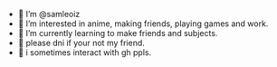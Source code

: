 - 👋 I’m @samleoiz
- 👀 I’m interested in anime, making friends, playing games and work.
- 🌱 I’m currently learning to make friends and subjects.
- 🌸 please dni if your not my friend.
- 🎀 i sometimes interact with gh ppls.
